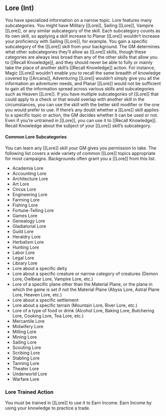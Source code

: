 ## Lore (Int)

You have specialized information on a narrow topic.
Lore features many subcategories. You might have Military [[Lore]], Sailing [[Lore]], Vampire [[Lore]], or any similar subcategory of the skill. Each subcategory counts as its own skill, so applying a skill increase to Planar [[Lore]] wouldn’t increase your proficiency with Sailing [[Lore]], for example.
You gain a specific subcategory of the [[Lore]] skill from your background. The GM determines what other subcategories they’ll allow as [[Lore]] skills, though these categories are always less broad than any of the other skills that allow you to [[Recall Knowledge]], and they should never be able to fully or mainly take the place of another skill’s [[Recall Knowledge]] action. For instance, Magic [[Lore]] wouldn’t enable you to recall the same breadth of knowledge covered by [[Arcana]], Adventuring [[Lore]] wouldn’t simply give you all the information an adventurer needs, and Planar [[Lore]] would not be sufficient to gain all the information spread across various skills and subcategories such as Heaven [[Lore]].
If you have multiple subcategories of [[Lore]] that could apply to a check or that would overlap with another skill in the circumstances, you can use the skill with the better skill modifier or the one you would prefer to use. If there’s any doubt whether a [[Lore]] skill applies to a specific topic or action, the GM decides whether it can be used or not.
Even if you’re untrained in [[Lore]], you can use it to [[Recall Knowledge]].
Recall Knowledge about the subject of your [[Lore]] skill’s subcategory.


#### Common Lore Subcategories
You can learn any [[Lore]] skill your GM gives you permission to take. The following list covers a wide variety of common [[Lore]] topics appropriate for most campaigns.
Backgrounds often grant you a [[Lore]] from this list.
- Academia Lore
- Accounting Lore
- Architecture Lore
- Art Lore
- Circus Lore
- Engineering Lore
- Farming Lore
- Fishing Lore
- Fortune-Telling Lore
- Games Lore
- Genealogy Lore
- Gladiatorial Lore
- Guild Lore
- Heraldry Lore
- Herbalism Lore
- Hunting Lore
- Labor Lore
- Legal Lore
- Library Lore
- Lore about a specific deity
- Lore about a specific creature or narrow category of creatures (Demon Lore, Owlbear Lore, Vampire Lore, etc.)
- Lore of a specific plane other than the Material Plane, or the plane in which the game is set if not the Material Plane (Abyss Lore, Astral Plane Lore, Heaven Lore, etc.)
- Lore about a specific settlement
- Lore about a specific terrain (Mountain Lore, River Lore, etc.)
- Lore of a type of food or drink (Alcohol Lore, Baking Lore, Butchering Lore, Cooking Lore, Tea Lore, etc.)
- Mercantile Lore
- Midwifery Lore
- Milling Lore
- Mining Lore
- Sailing Lore
- Scouting Lore
- Scribing Lore
- Stabling Lore
- Tanning Lore
- Theater Lore
- Underworld Lore
- Warfare Lore


### Lore Trained Action

You must be trained in [[Lore]] to use it to Earn Income.
Earn Income by using your knowledge to practice a trade.